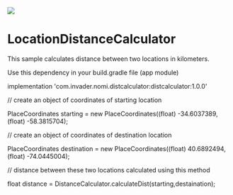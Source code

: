 
[![](https://jitpack.io/v/noumanjamil16/LocationDistanceCalculator.svg)](https://jitpack.io/#noumanjamil16/LocationDistanceCalculator)


# LocationDistanceCalculator
This sample calculates distance between two locations in kilometers.

Use this dependency in your build.gradle file (app module)


implementation 'com.invader.nomi.distcalculator:distcalculator:1.0.0'


// create an object of coordinates of starting location

PlaceCoordinates starting  = new PlaceCoordinates((float) -34.6037389, (float) -58.3815704);

// create an object of coordinates of destination location

PlaceCoordinates destination = new PlaceCoordinates((float) 40.6892494, (float) -74.0445004);

// distance between these two locations calculated using this method

float distance = DistanceCalculator.calculateDist(starting,destaination);
